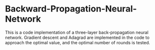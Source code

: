 # Backward-Propagation-Neural-Network

This is a code implementation of a three-layer back-propagation neural network.
Gradient descent and Adagrad are implemented in the code to approach the optimal value, and the optimal number of rounds is tested.
